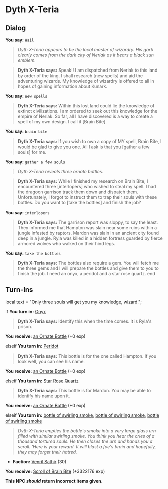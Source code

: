 # Dyth X-Teria



## Dialog

**You say:** `Hail`



>*Dyth X-Teria appears to be the local master of wizardry. His garb clearly comes from the dark city of Neriak as it bears a black sun emblem.*


>**Dyth X-Teria says:** Speak!! I am dispatched from Neriak to this land by order of the king. I shall research [new spells] and aid the adventuring wizards. My knowledge of wizardry is offered to all in hopes of gaining information about Kunark.

**You say:** `new spells`



>**Dyth X-Teria says:** Within this lost land could lie the knowledge of extinct civilizations. I am ordered to seek out this knowledge for the empire of Neriak. So far, all I have discovered is a way to create a spell of my own design. I call it [Brain Bite].

**You say:** `brain bite`



>**Dyth X-Teria says:** If you wish to own a copy of MY spell, Brain Bite, I would be glad to give you one. All I ask is that you [gather a few souls] for me.

**You say:** `gather a few souls`



>*Dyth X-Teria reveals three ornate bottles.*


>**Dyth X-Teria says:** While I finished my research on Brain Bite, I encountered three [interlopers] who wished to steal my spell. I had the dragoon garrison track them down and dispatch them. Unfortunately, I forgot to instruct them to trap their souls with these bottles. Do you want to [take the bottles] and finish the job?

**You say:** `interlopers`



>**Dyth X-Teria says:** The garrison report was sloppy, to say the least. They informed me that Hampton was slain near some ruins within a jungle infested by raptors. Mardon was slain in an ancient city found deep in a jungle. Ryla was killed in a hidden fortress guarded by fierce armored wolves who walked on their hind legs.

**You say:** `take the bottles`



>**Dyth X-Teria says:** The bottles also require a gem. You will fetch me the three gems and I will prepare the bottles and give them to you to finish the job. I need an onyx, a peridot and a star rose quartz.
end

## Turn-Ins



local text = "Only three souls will get you my knowledge, wizard.";



if **You turn in:** [Onyx](/item/10027)


>**Dyth X-Teria says:** Identify this when the time comes. It is Ryla's prison.


 **You receive:**  [an Ornate Bottle](/item/12964) (+0 exp)

elseif **You turn in:** [Peridot](/item/10028)


>**Dyth X-Teria says:** This bottle is for the one called Hampton. If you look well, you can see his name.


 **You receive:**  [an Ornate Bottle](/item/12962) (+0 exp)

elseif **You turn in:** [Star Rose Quartz](/item/10021)



>**Dyth X-Teria says:** This bottle is for Mardon. You may be able to identify his name upon it.


 **You receive:**  [an Ornate Bottle](/item/12963) (+0 exp)


elseif **You turn in:** [bottle of swirling smoke](/item/12965), [bottle of swirling smoke](/item/12966), [bottle of swirling smoke](/item/12967)


>*Dyth X-Teria empties the bottle's smoke into a very large glass urn filled with similar swirling smoke. You think you hear the cries of a thousand tortured souls. He then closes the urn and hands you a scroll. 'Here is your reward. It will blast a foe's brain and hopefully, they may forget their hatred.*


* __Faction:__ [Venril Sathir](/faction/318) (30)


 **You receive:**  [Scroll of Brain Bite](/item/12968) (+3322176 exp)

**This NPC *should* return incorrect items given.**





